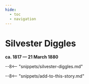 ```yaml
---
hide:
  - toc
  - navigation 
---
```


# Silvester Diggles

**ca. 1817 — 21 March 1880**

--8<-- "snippets/silvester-diggles.md"

--8<-- "snippets/add-to-this-story.md"